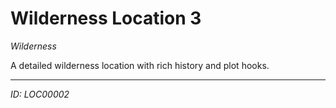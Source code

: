 # Wilderness Location 3

*Wilderness*

A detailed wilderness location with rich history and plot hooks.

---
*ID: LOC00002*